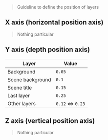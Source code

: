 > Guideline to define the position of layers

## X axis (horizontal position axis)
> Nothing particular


## Y axis (depth position axis)
| Layer            | Value             |
|------------------|-------------------|
| Background       | `0.05`            |
| Scene background | `0.1`             |
| Scene title      | `0.15`            |
| Last layer       | `0.25`            |
| Other layers     | `0.12` <=> `0.23` |


## Z axis (vertical position axis)
> Nothing particular